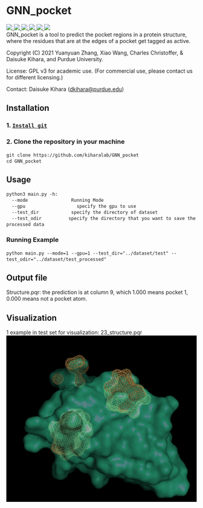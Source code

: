 # GNN_pocket

<a href="https://github.com/marktext/marktext/releases/latest">
   <img src="https://img.shields.io/badge/GNN_pocket-v1.0.0-green">
   <img src="https://img.shields.io/badge/platform-Linux%20-green">
   <img src="https://img.shields.io/badge/Language-python3-green">
   <img src="https://img.shields.io/badge/Language-C-green">
   <img src="https://img.shields.io/badge/dependencies-tested-green">
   <img src="https://img.shields.io/badge/licence-GNU-green">
</a>      <br>
GNN_pocket  is a tool to predict the pocket regions in a protein structure, where the residues that are at the edges of a pocket get tagged as active.

Copyright (C) 2021 Yuanyuan Zhang, Xiao Wang, Charles Christoffer, & Daisuke Kihara, and Purdue University.

License: GPL v3 for academic use. (For commercial use, please contact us for different licensing.)

Contact: Daisuke Kihara (dkihara@purdue.edu)

## Installation

### 1. [`Install git`](https://git-scm.com/book/en/v2/Getting-Started-Installing-Git)

### 2. Clone the repository in your machine

```
git clone https://github.com/kiharalab/GNN_pocket
cd GNN_pocket
```

## Usage

```
python3 main.py -h:
  --mode                Running Mode
  --gpu                   specify the gpu to use
  --test_dir            specify the directory of dataset
  --test_odir          specify the directory that you want to save the processed data
```


### Running Example

```
python main.py --mode=1 --gpu=1 --test_dir="../dataset/test" --test_odir="../dataset/test_processed"
```

## Output file

Structure.pqr: the prediction is at column 9, which 1.000 means pocket 1, 0.000 means not a pocket atom.
## Visualization

1 example in test set for visualization: 23_structure.pqr
![image](https://github.com/Zhang038/GNN_pocket/blob/master/example/23_pred.png)


